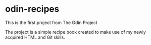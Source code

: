 # odin-recipes
This is the first project from The Odin Project

The project is a simple recipe book created to make use of my newly acquired HTML and Git skills.